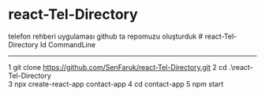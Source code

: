 # react-Tel-Directory
telefon rehberi uygulaması
github ta repomuzu oluşturduk
    # react-Tel-Directory
 Id CommandLine
  -- -----------
   1 git clone https://github.com/SenFaruk/react-Tel-Directory.git
   2 cd .\react-Tel-Directory\
   3 npx create-react-app contact-app
   4 cd contact-app
   5 npm start

   